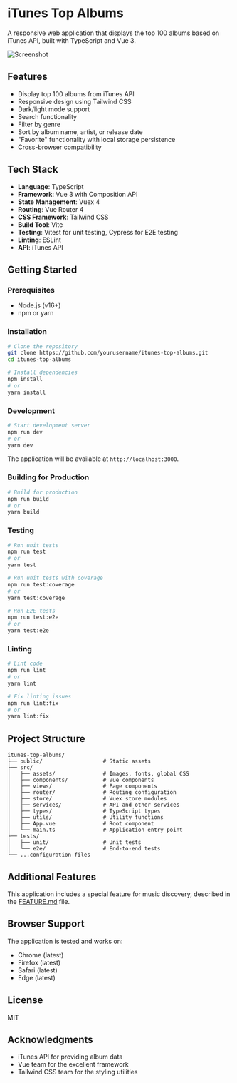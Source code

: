 # iTunes Top Albums

A responsive web application that displays the top 100 albums based on iTunes API, built with TypeScript and Vue 3.

![Screenshot](./screenshot.png)

## Features

- Display top 100 albums from iTunes API
- Responsive design using Tailwind CSS
- Dark/light mode support
- Search functionality
- Filter by genre
- Sort by album name, artist, or release date
- "Favorite" functionality with local storage persistence
- Cross-browser compatibility

## Tech Stack

- **Language**: TypeScript
- **Framework**: Vue 3 with Composition API
- **State Management**: Vuex 4
- **Routing**: Vue Router 4
- **CSS Framework**: Tailwind CSS
- **Build Tool**: Vite
- **Testing**: Vitest for unit testing, Cypress for E2E testing
- **Linting**: ESLint
- **API**: iTunes API

## Getting Started

### Prerequisites

- Node.js (v16+)
- npm or yarn

### Installation

```bash
# Clone the repository
git clone https://github.com/yourusername/itunes-top-albums.git
cd itunes-top-albums

# Install dependencies
npm install
# or
yarn install
```

### Development

```bash
# Start development server
npm run dev
# or
yarn dev
```

The application will be available at `http://localhost:3000`.

### Building for Production

```bash
# Build for production
npm run build
# or
yarn build
```

### Testing

```bash
# Run unit tests
npm run test
# or
yarn test

# Run unit tests with coverage
npm run test:coverage
# or
yarn test:coverage

# Run E2E tests
npm run test:e2e
# or
yarn test:e2e
```

### Linting

```bash
# Lint code
npm run lint
# or
yarn lint

# Fix linting issues
npm run lint:fix
# or
yarn lint:fix
```

## Project Structure

```
itunes-top-albums/
├── public/                   # Static assets
├── src/
│   ├── assets/               # Images, fonts, global CSS
│   ├── components/           # Vue components
│   ├── views/                # Page components
│   ├── router/               # Routing configuration
│   ├── store/                # Vuex store modules
│   ├── services/             # API and other services
│   ├── types/                # TypeScript types
│   ├── utils/                # Utility functions
│   ├── App.vue               # Root component
│   └── main.ts               # Application entry point
├── tests/
│   ├── unit/                 # Unit tests
│   └── e2e/                  # End-to-end tests
└── ...configuration files
```

## Additional Features

This application includes a special feature for music discovery, described in the [FEATURE.md](./FEATURE.md) file.

## Browser Support

The application is tested and works on:
- Chrome (latest)
- Firefox (latest)
- Safari (latest)
- Edge (latest)

## License

MIT

## Acknowledgments

- iTunes API for providing album data
- Vue team for the excellent framework
- Tailwind CSS team for the styling utilities